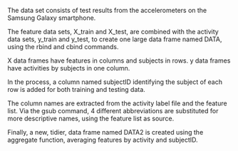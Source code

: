 The data set consists of test results from the accelerometers on the Samsung Galaxy smartphone.

The feature data sets, X_train and X_test, are combined with the activity data sets, y_train and y_test, to create one large data frame named DATA, using the rbind and cbind commands. 

X data frames have features in columns and subjects in rows. y data frames have activities by subjects in one column. 

In the process, a column named subjectID identifying the subject of each row is added for both training and testing data.

The column names are extracted from the activity label file and the feature list. Via the gsub command, 4 different abbreviations are substituted for more descriptive names, using the feature list as source.

Finally, a new, tidier, data frame named DATA2 is created using the aggregate function, averaging features by activity and subjectID.




